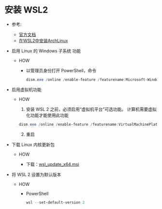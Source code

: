 # 安装 WSL2

* 参考:

  - [官方文档](https://learn.microsoft.com/zh-cn/windows/wsl/install-manual)
  - [在WSL2中安装ArchLinux](https://www.cnblogs.com/vconlln/p/17088916.html)

* 启用 Linux 的 Windows 子系统 功能

  * HOW

    - 以管理员身份打开 PowerShell，命令

      ``` PowerShell
      dism.exe /online /enable-feature /featurename:Microsoft-Windows-Subsystem-Linux /all /norestart
      ```

* 启用虚拟机功能

  * HOW

    1. 安装 WSL 2 之前，必须启用“虚拟机平台”可选功能。 计算机需要虚拟化功能才能使用此功能

      ``` PowerShell
      dism.exe /online /enable-feature /featurename:VirtualMachinePlatform /all /norestart
      ```

    2. 重启

* 下载 Linux 内核更新包

  * HOW

    - 下载：[wsl_update_x64.msi](https://wslstorestorage.blob.core.windows.net/wslblob/wsl_update_x64.msi)

* 将 WSL 2 设置为默认版本

  * HOW
  
    - PowerShell

      ``` PowerShell
      wsl --set-default-version 2
      ```